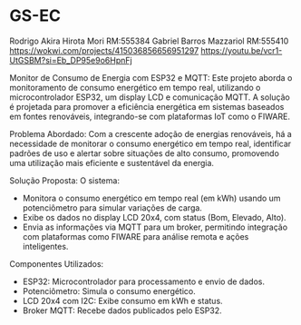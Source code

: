 # GS-EC
Rodrigo Akira Hirota Mori RM:555384
Gabriel Barros Mazzariol RM:555410
https://wokwi.com/projects/415036856656951297
https://youtu.be/vcr1-UtGSBM?si=Eb_DP95e9o6HpnFj

Monitor de Consumo de Energia com ESP32 e MQTT:
Este projeto aborda o monitoramento de consumo energético em tempo real, utilizando o microcontrolador ESP32, um display LCD e comunicação MQTT. A solução é projetada para promover a eficiência energética em sistemas baseados em fontes renováveis, integrando-se com plataformas IoT como o FIWARE.

Problema Abordado:
Com a crescente adoção de energias renováveis, há a necessidade de monitorar o consumo energético em tempo real, identificar padrões de uso e alertar sobre situações de alto consumo, promovendo uma utilização mais eficiente e sustentável da energia.

Solução Proposta:
O sistema:
- Monitora o consumo energético em tempo real (em kWh) usando um potenciômetro para simular variações de carga.
- Exibe os dados no display LCD 20x4, com status (Bom, Elevado, Alto).
- Envia as informações via MQTT para um broker, permitindo integração com plataformas como FIWARE para análise remota e ações inteligentes.

Componentes Utilizados:
- ESP32: Microcontrolador para processamento e envio de dados.
- Potenciômetro: Simula o consumo energético.
- LCD 20x4 com I2C: Exibe consumo em kWh e status.
- Broker MQTT: Recebe dados publicados pelo ESP32.

